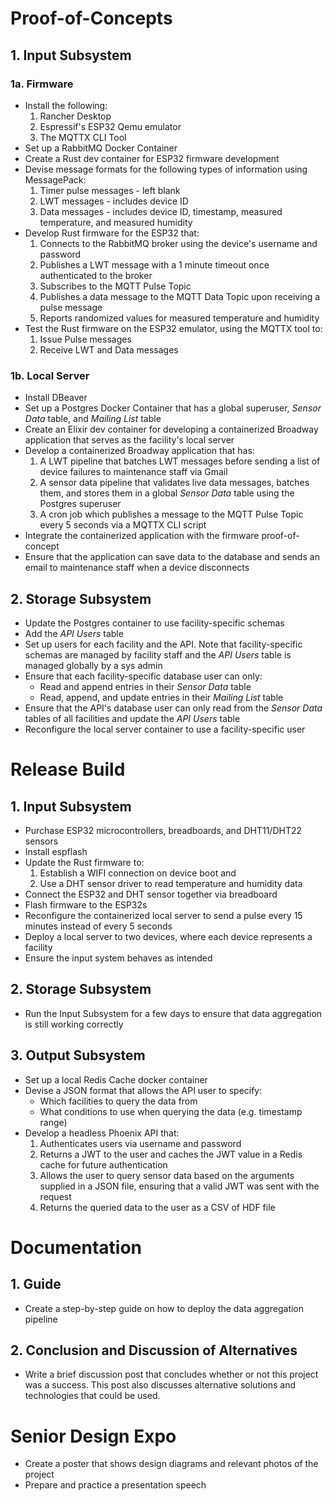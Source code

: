 # Proof-of-Concepts
## 1. Input Subsystem
### 1a. Firmware
- Install the following:
	1. Rancher Desktop
	2. Espressif's ESP32 Qemu emulator
	3. The MQTTX CLI Tool
- Set up a RabbitMQ Docker Container 
- Create a Rust dev container for ESP32 firmware development
- Devise message formats for the following types of information using MessagePack:
	1. Timer pulse messages - left blank
	2. LWT messages - includes device ID
	3. Data messages - includes device ID, timestamp, measured temperature, and measured humidity 
- Develop Rust firmware for the ESP32 that:
	1. Connects to the RabbitMQ broker using the device's username and password
	2. Publishes a LWT message with a 1 minute timeout once authenticated to the broker
	3. Subscribes to the MQTT Pulse Topic
	4. Publishes a data message to the MQTT Data Topic upon receiving a pulse message
	5. Reports randomized values for measured temperature and humidity
- Test the Rust firmware on the ESP32 emulator, using the MQTTX tool to:
	1. Issue Pulse messages
	2. Receive LWT and Data messages

### 1b. Local Server
- Install DBeaver
- Set up a Postgres Docker Container that has a global superuser, *Sensor Data* table, and *Mailing List* table
- Create an Elixir dev container for developing a containerized Broadway application that serves as the facility's local server
- Develop a containerized Broadway application that has:
	1. A LWT pipeline that batches LWT messages before sending a list of device failures to maintenance staff via Gmail
	2. A sensor data pipeline that validates live data messages, batches them, and stores them in a global *Sensor Data* table using the Postgres superuser
	3. A cron job which publishes a message to the MQTT Pulse Topic every 5 seconds via a MQTTX CLI script
- Integrate the containerized application with the firmware proof-of-concept
- Ensure that the application can save data to the database and sends an email to maintenance staff when a device disconnects

## 2. Storage Subsystem
- Update the Postgres container to use facility-specific schemas
- Add the *API Users* table
- Set up users for each facility and the API. Note that facility-specific schemas are managed by facility staff and the *API Users* table is managed globally by a sys admin
- Ensure that each facility-specific database user can only:
	- Read and append entries in their  *Sensor Data* table 
	- Read, append, and update entries in their *Mailing List* table
- Ensure that the API's database user can only read from the *Sensor Data* tables of all facilities and update the *API Users* table
- Reconfigure the local server container to use a facility-specific user

# Release Build
## 1. Input Subsystem
- Purchase ESP32 microcontrollers, breadboards, and DHT11/DHT22 sensors
- Install espflash
- Update the Rust firmware to:
	1. Establish a WIFI connection on device boot and 
	2. Use a DHT sensor driver to read temperature and humidity data
- Connect the ESP32 and DHT sensor together via breadboard
- Flash firmware to the ESP32s
- Reconfigure the containerized local server to send a pulse every 15 minutes instead of every 5 seconds
- Deploy a local server to two devices, where each device represents a facility
- Ensure the input system behaves as intended

## 2. Storage Subsystem
- Run the Input Subsystem for a few days to ensure that data aggregation is still working correctly

## 3. Output Subsystem
- Set up a local Redis Cache docker container
- Devise a JSON format that allows the API user to specify:
	- Which facilities to query the data from
	- What conditions to use when querying the data (e.g. timestamp range)
- Develop a headless Phoenix API that: 
	1. Authenticates users via username and password
	2. Returns a JWT to the user and caches the JWT value in a Redis cache for future authentication
	3. Allows the user to query sensor data based on the arguments supplied in a JSON file, ensuring that a valid JWT was sent with the request
	4. Returns the queried data to the user as a CSV of HDF file

# Documentation
## 1. Guide
- Create a step-by-step guide on how to deploy the data aggregation pipeline
## 2. Conclusion and Discussion of Alternatives
- Write a brief discussion post that concludes whether or not this project was a success. This post also discusses alternative solutions and technologies that could be used. 

# Senior Design Expo
- Create a poster that shows design diagrams and relevant photos of the project
- Prepare and practice a presentation speech
